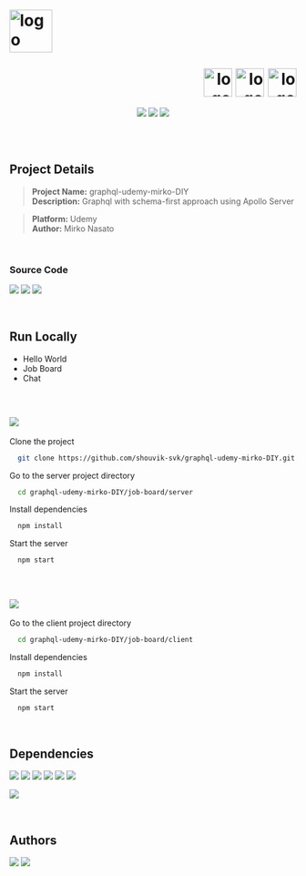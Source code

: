 <h1>
  <p style="vertical-align:middle;">
    <img style="vertical-align:middle;" alt="logo" src="https://user-images.githubusercontent.com/32323183/172611376-b6206d43-7252-44e5-bbc8-7514e39ec3f8.png" height="75px">
  </p>

  <!--- Technologies Start --->
  <div align="right">
    <img style="vertical-align:middle;" alt="logo" src="https://user-images.githubusercontent.com/32323183/172546753-b270f034-1922-4953-8279-b6280aa8905d.png" height="50px">
    <img style="vertical-align:middle;" alt="logo" src="https://user-images.githubusercontent.com/32323183/172548543-6ca5f47b-f01f-421a-a5a7-acd6997eef42.png" height="50px">
    <img style="vertical-align:middle;" alt="logo" src="https://user-images.githubusercontent.com/32323183/172644775-d797a27f-52e9-4ca0-a8e0-f6bd84d5d94e.png" height="50px">
  </div>
  <!--- Technologies End --->
</h1>

<!--- Links Start --->
<div align="center">

  [![](https://img.shields.io/badge/Udemy-%23A435EF?logo=Udemy&logoColor=white)](https://github.com/shouvik-svk/graphql-udemy-mirko-DIY)
  [![](https://img.shields.io/badge/GitHub-787878?logo=github&logoColor=white)](https://github.com/shouvik-svk/graphql-udemy-mirko-DIY)
  [![](https://img.shields.io/badge/Confluence-ffffff?logo=confluence&logoColor=blue)](https://shouvik.atlassian.net/wiki/spaces/TN/pages/1376257)

</div>
<!--- Links End --->

<br/><br/>


## Project Details

> **Project Name:** graphql-udemy-mirko-DIY \
> **Description:** Graphql with schema-first approach using Apollo Server

> **Platform:** Udemy \
> **Author:** Mirko Nasato

<br/>


### Source Code

[![](https://img.shields.io/badge/Mirko_Nasato-GraphQL_Hello_World-F5670E?style=plastic&logo=github&logoColor=white)](https://github.com/mirkonasato/graphql-hello-world)
[![](https://img.shields.io/badge/Mirko_Nasato-GraphQL_Job_Board-F5670E?style=plastic&logo=github&logoColor=white)](https://github.com/mirkonasato/graphql-job-board)
[![](https://img.shields.io/badge/Mirko_Nasato-GraphQL_Chat-F5670E?style=plastic&logo=github&logoColor=white)](https://github.com/mirkonasato/graphql-chat)

<br/>


## Run Locally

- Hello World
- Job Board
- Chat

<br/>

## ![](https://img.shields.io/badge/GraphQL_Job_Board_Server_Project-0078D4?style=for-the-badge&logo=visual%20studio%20code&logoColor=white)

Clone the project

```bash
  git clone https://github.com/shouvik-svk/graphql-udemy-mirko-DIY.git
```

Go to the server project directory

```bash
  cd graphql-udemy-mirko-DIY/job-board/server
```

Install dependencies

```bash
  npm install
```

Start the server

```bash
  npm start
```

<br/>

## ![](https://img.shields.io/badge/GraphQL_Job_Board_Client_Project-0078D4?style=for-the-badge&logo=visual%20studio%20code&logoColor=white)

Go to the client project directory

```bash
  cd graphql-udemy-mirko-DIY/job-board/client
```

Install dependencies

```bash
  npm install
```

Start the server

```bash
  npm start
```

<br/>

## Dependencies

  [![](https://img.shields.io/badge/graphql-DF0297)](https://www.npmjs.com/package/graphql)
  [![](https://img.shields.io/badge/apollo--server--express-410EB0)](https://www.npmjs.com/package/apollo-server-express)
  [![](https://img.shields.io/badge/fakebase-CB3837)](https://www.npmjs.com/package/fakebase)
  [![](https://img.shields.io/badge/graphql--request-2DA042)](https://www.npmjs.com/package/graphql-request)
  [![](https://img.shields.io/badge/express--jwt-D53AFE)](https://www.npmjs.com/package/express-jwt)
  [![](https://img.shields.io/badge/@apollo/client-410EB0)](https://www.npmjs.com/package/@apollo/client)

  [![](https://img.shields.io/badge/Dependency_Graph-E44C30?logo=git&logoColor=white)](https://github.com/shouvik-svk/graphql-udemy-mirko-DIY/network/dependencies)

<br/>

## Authors

<a href="https://github.com/shouvik-svk/graphql-udemy-mirko-DIY/graphs/contributors"><img src="https://images.weserv.nl/?url=avatars.githubusercontent.com/u/32323183?v=4&h=50&w=50&fit=cover&mask=circle&maxage=7d0" /></a>
<a href="https://github.com/shouvik-svk/graphql-udemy-mirko-DIY/graphs/contributors"><img src="https://images.weserv.nl/?url=avatars.githubusercontent.com/u/133967?v=4&h=50&w=50&fit=cover&mask=circle&maxage=7d" /></a>
